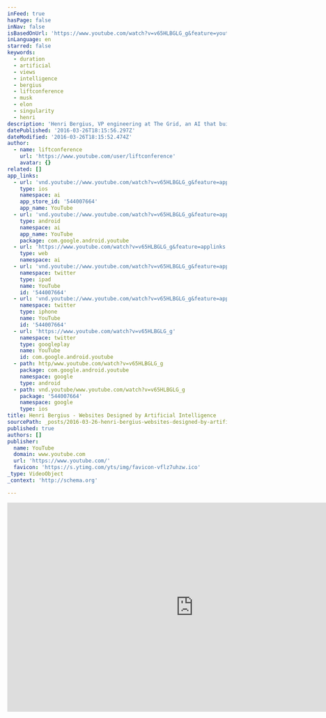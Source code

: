 ```yaml
---
inFeed: true
hasPage: false
inNav: false
isBasedOnUrl: 'https://www.youtube.com/watch?v=v65HLBGLG_g&feature=youtu.be'
inLanguage: en
starred: false
keywords:
  - duration
  - artificial
  - views
  - intelligence
  - bergius
  - liftconference
  - musk
  - elon
  - singularity
  - henri
description: 'Henri Bergius, VP engineering at The Grid, an AI that builds your website based on its content, hacker and occasional adventurer, is the creator of Create.js and NoFlo. In this second talk of the session Artificial Intelligence, Technology without Alternative?'
datePublished: '2016-03-26T18:15:56.297Z'
dateModified: '2016-03-26T18:15:52.474Z'
author:
  - name: liftconference
    url: 'https://www.youtube.com/user/liftconference'
    avatar: {}
related: []
app_links:
  - url: 'vnd.youtube://www.youtube.com/watch?v=v65HLBGLG_g&feature=applinks'
    type: ios
    namespace: ai
    app_store_id: '544007664'
    app_name: YouTube
  - url: 'vnd.youtube://www.youtube.com/watch?v=v65HLBGLG_g&feature=applinks'
    type: android
    namespace: ai
    app_name: YouTube
    package: com.google.android.youtube
  - url: 'https://www.youtube.com/watch?v=v65HLBGLG_g&feature=applinks'
    type: web
    namespace: ai
  - url: 'vnd.youtube://www.youtube.com/watch?v=v65HLBGLG_g&feature=applinks'
    namespace: twitter
    type: ipad
    name: YouTube
    id: '544007664'
  - url: 'vnd.youtube://www.youtube.com/watch?v=v65HLBGLG_g&feature=applinks'
    namespace: twitter
    type: iphone
    name: YouTube
    id: '544007664'
  - url: 'https://www.youtube.com/watch?v=v65HLBGLG_g'
    namespace: twitter
    type: googleplay
    name: YouTube
    id: com.google.android.youtube
  - path: http/www.youtube.com/watch?v=v65HLBGLG_g
    package: com.google.android.youtube
    namespace: google
    type: android
  - path: vnd.youtube/www.youtube.com/watch?v=v65HLBGLG_g
    package: '544007664'
    namespace: google
    type: ios
title: Henri Bergius - Websites Designed by Artificial Intelligence
sourcePath: _posts/2016-03-26-henri-bergius-websites-designed-by-artificial-intelligence.md
published: true
authors: []
publisher:
  name: YouTube
  domain: www.youtube.com
  url: 'https://www.youtube.com/'
  favicon: 'https://s.ytimg.com/yts/img/favicon-vflz7uhzw.ico'
_type: VideoObject
_context: 'http://schema.org'

---
```

<iframe src="https://cdn.embedly.com/widgets/media.html?src=https%3A%2F%2Fwww.youtube.com%2Fembed%2Fv65HLBGLG_g%3Ffeature%3Doembed&amp;url=https%3A%2F%2Fwww.youtube.com%2Fwatch%3Fv%3Dv65HLBGLG_g%26feature%3Dyoutu.be&amp;image=https%3A%2F%2Fi.ytimg.com%2Fvi%2Fv65HLBGLG_g%2Fhqdefault.jpg&amp;key=b7d04c9b404c499eba89ee7072e1c4f7&amp;type=text%2Fhtml&amp;schema=youtube" width="854" height="480" scrolling="no" frameborder="0" allowfullscreen="allowfullscreen" style=""></iframe>